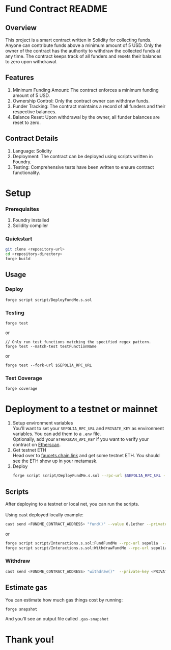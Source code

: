 # Fund Contract README

## Overview
This project is a smart contract written in Solidity for collecting funds. Anyone can contribute funds above a minimum amount of 5 USD. Only the owner of the contract has the authority to withdraw the collected funds at any time. The contract keeps track of all funders and resets their balances to zero upon withdrawal.

## Features
1. Minimum Funding Amount: The contract enforces a minimum funding amount of 5 USD.
2. Ownership Control: Only the contract owner can withdraw funds.
3. Funder Tracking: The contract maintains a record of all funders and their respective balances.
4. Balance Reset: Upon withdrawal by the owner, all funder balances are reset to zero.
   
## Contract Details
1. Language: Solidity
2. Deployment: The contract can be deployed using scripts written in Foundry.
3. Testing: Comprehensive tests have been written to ensure contract functionality.
   
# Setup
  ### Prerequisites
   1. Foundry installed
   2. Solidity compiler
   
  ### Quickstart
  ```sh
  git clone <repository-url>
  cd <repository-directory>
  forge build
  ```

## Usage
  ### Deploy
  ```
  forge script script/DeployFundMe.s.sol
  ```
  ### Testing
  ```
  forge test
  ```
  or
  ```
  // Only run test functions matching the specified regex pattern.
  forge test --match-test testFunctionName
  ```
  or
  ```
  forge test --fork-url $SEPOLIA_RPC_URL
  ```
  ### Test Coverage
  ```
  forge coverage
  ```

# Deployment to a testnet or mainnet

1. Setup environment variables<br/>
   You'll want to set your `SEPOLIA_RPC_URL` and `PRIVATE_KEY` as environment variables. You can add them to a `.env` file.
   <br/>
   Optionally, add your `ETHERSCAN_API_KEY` if you want to verify your contract on [Etherscan](https://etherscan.io/).
2. Get testnet ETH<br/>
   Head over to [faucets.chain.link](https://faucets.chain.link/) and get some testnet ETH. You should see the ETH show up in your metamask.
3. Deploy<br/>
   ```sh
   forge script script/DeployFundMe.s.sol --rpc-url $SEPOLIA_RPC_URL --private-key $PRIVATE_KEY --broadcast --verify --etherscan-api-key $ETHERSCAN_API_KEY
   ```

## Scripts
After deploying to a testnet or local net, you can run the scripts.<br/><br/>
Using cast deployed locally example:
```sh
cast send <FUNDME_CONTRACT_ADDRESS> "fund()" --value 0.1ether --private-key <PRIVATE_KEY>
```
or 
```sh
forge script script/Interactions.s.sol:FundFundMe --rpc-url sepolia  --private-key $PRIVATE_KEY  --broadcast
forge script script/Interactions.s.sol:WithdrawFundMe --rpc-url sepolia  --private-key $PRIVATE_KEY  --broadcast
```
### Withdraw
```sh
cast send <FUNDME_CONTRACT_ADDRESS> "withdraw()"  --private-key <PRIVATE_KEY>
```

## Estimate gas
You can estimate how much gas things cost by running:
```sh
forge snapshot
```
And you'll see an output file called `.gas-snapshot`

# Thank you!
